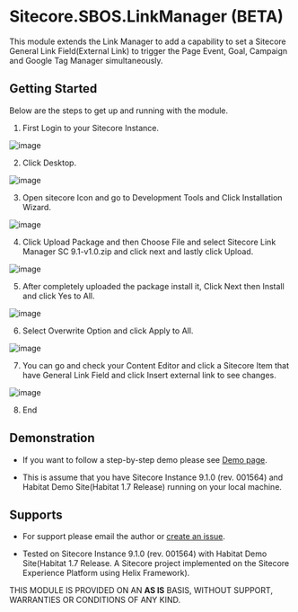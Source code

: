 # Sitecore.SBOS.LinkManager (BETA) 

This module extends the Link Manager to add a capability to set a Sitecore General Link Field(External Link) to trigger the Page Event, Goal, Campaign and Google Tag Manager simultaneously. 

## Getting Started

Below are the steps to get up and running with the module.

1. First Login to your Sitecore Instance.

![image](https://user-images.githubusercontent.com/34522951/52002267-87c98400-24fc-11e9-83a4-175cec45e933.png)

2. Click Desktop.

![image](https://user-images.githubusercontent.com/34522951/52002287-931caf80-24fc-11e9-9021-37345e7a2cca.png)

3. Open sitecore Icon and go to Development Tools and  Click Installation Wizard.

![image](https://user-images.githubusercontent.com/34522951/52002303-a0d23500-24fc-11e9-9319-4cad28ac0a8b.png)

4. Click Upload Package and then Choose File and select Sitecore Link Manager SC 9.1-v1.0.zip and click next and lastly click Upload.

![image](https://user-images.githubusercontent.com/34522951/52002333-af205100-24fc-11e9-8945-aa6ff36c02c9.png)

5. After completely uploaded the package install it, Click Next then Install and click Yes to All.

![image](https://user-images.githubusercontent.com/34522951/52002355-bd6e6d00-24fc-11e9-9357-facd1827ae14.png)

6. Select Overwrite Option and click Apply to All.

![image](https://user-images.githubusercontent.com/34522951/52002363-c7906b80-24fc-11e9-822c-e8dde5e94d15.png)

7. You can go and check your Content Editor and click a Sitecore Item that have General Link Field and click Insert external link to see changes.

![image](https://user-images.githubusercontent.com/34522951/52002394-d5de8780-24fc-11e9-93ed-02ef040798c2.png)

8. End

## Demonstration 

+ If you want to follow a step-by-step demo please see [Demo page](https://github.com/JairoSolutions/LinkManager/blob/master/Demo.md). 

+ This is assume that you have Sitecore Instance 9.1.0 (rev. 001564) and Habitat Demo Site(Habitat 1.7 Release) running on your local machine.

## Supports

+ For support please email the author or [create an issue](https://github.com/JairoSolutions/LinkManager/issues/new).

+ Tested on Sitecore Instance 9.1.0 (rev. 001564) with Habitat Demo Site(Habitat 1.7 Release. A Sitecore project implemented on the Sitecore Experience Platform using Helix Framework).

THIS MODULE IS PROVIDED ON AN **AS IS** BASIS, WITHOUT SUPPORT, WARRANTIES OR CONDITIONS OF ANY KIND.
